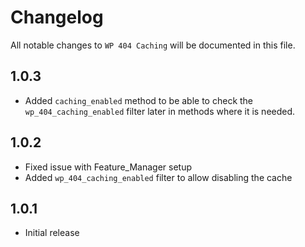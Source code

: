 # Changelog

All notable changes to `WP 404 Caching` will be documented in this file.
## 1.0.3

- Added `caching_enabled` method to be able to check the `wp_404_caching_enabled` filter later in methods where it is needed.

## 1.0.2

- Fixed issue with Feature_Manager setup
- Added `wp_404_caching_enabled` filter to allow disabling the cache

## 1.0.1

- Initial release
